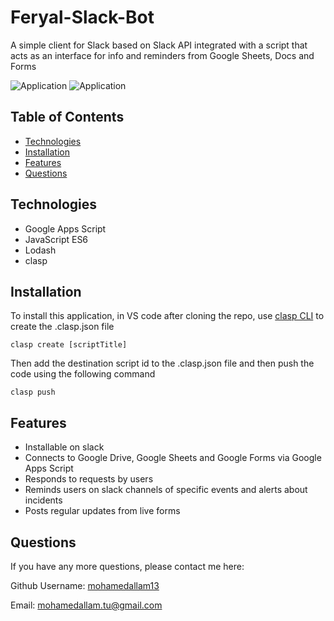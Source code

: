 # Feryal-Slack-Bot
A simple client for Slack based on Slack API integrated with a script that acts as an interface for info and reminders from Google Sheets, Docs and Forms


![Application](./src/screenshots/Screenshot1.png)
![Application](./src/screenshots/Screenshot2.png)


## Table of Contents

* [Technologies](#technologies)
* [Installation](#installation)
* [Features](#features)
* [Questions](#questions)



## Technologies 

* Google Apps Script
* JavaScript ES6
* Lodash
* clasp

## Installation

To install this application, in VS code after cloning the repo, use [clasp CLI](https://developers.google.com/apps-script/guides/clasp) to create the .clasp.json file

```
clasp create [scriptTitle]
```

Then add the destination script id to the .clasp.json file and then push the code using the following command

```
clasp push
```


## Features

* Installable on slack
* Connects to Google Drive, Google Sheets and Google Forms via Google Apps Script
* Responds to requests by users
* Reminds users on slack channels of specific events and alerts about incidents
* Posts regular updates from live forms



## Questions 

If you have any more questions, please contact me here:

Github Username: [mohamedallam13](https://mohamedallam13.github.io/react-professional-portfolio/)

Email: [mohamedallam.tu@gmail.com](mailto:mohamedallam.tu@gmail.com)

